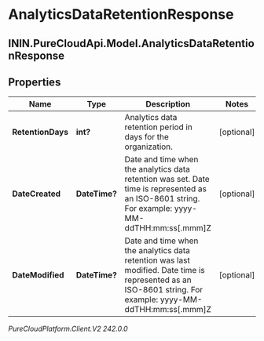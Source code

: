 # AnalyticsDataRetentionResponse

## ININ.PureCloudApi.Model.AnalyticsDataRetentionResponse

## Properties

|Name | Type | Description | Notes|
|------------ | ------------- | ------------- | -------------|
| **RetentionDays** | **int?** | Analytics data retention period in days for the organization. | [optional] |
| **DateCreated** | **DateTime?** | Date and time when the analytics data retention was set. Date time is represented as an ISO-8601 string. For example: yyyy-MM-ddTHH:mm:ss[.mmm]Z | [optional] |
| **DateModified** | **DateTime?** | Date and time when the analytics data retention was last modified. Date time is represented as an ISO-8601 string. For example: yyyy-MM-ddTHH:mm:ss[.mmm]Z | [optional] |



_PureCloudPlatform.Client.V2 242.0.0_
